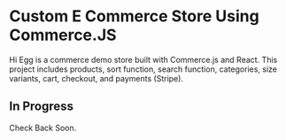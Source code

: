 # Custom E Commerce Store Using Commerce.JS

Hi Egg is a commerce demo store built with Commerce.js and React. This project includes products, sort function, search function, categories, size variants, cart, checkout, and payments (Stripe).

## In Progress

Check Back Soon.
